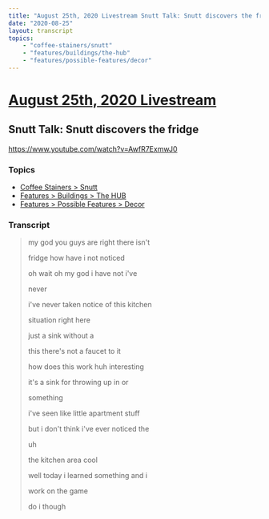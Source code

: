 ```yaml
---
title: "August 25th, 2020 Livestream Snutt Talk: Snutt discovers the fridge"
date: "2020-08-25"
layout: transcript
topics:
    - "coffee-stainers/snutt"
    - "features/buildings/the-hub"
    - "features/possible-features/decor"
---
```

# [August 25th, 2020 Livestream](../2020-08-25.md)
## Snutt Talk: Snutt discovers the fridge
https://www.youtube.com/watch?v=AwfR7ExmwJ0

### Topics
* [Coffee Stainers > Snutt](../topics/coffee-stainers/snutt.md)
* [Features > Buildings > The HUB](../topics/features/buildings/the-hub.md)
* [Features > Possible Features > Decor](../topics/features/possible-features/decor.md)

### Transcript

> my god you guys are right there isn't
>
> fridge how have i not noticed
>
> oh wait oh my god i have not i've
>
> never
>
> i've never taken notice of this kitchen
>
> situation right here
>
> just a sink without a
>
> this there's not a faucet to it
>
> how does this work huh interesting
>
> it's a sink for throwing up in or
>
> something
>
> i've seen like little apartment stuff
>
> but i don't think i've ever noticed the
>
> uh
>
> the kitchen area cool
>
> well today i learned something and i
>
> work on the game
>
> do i though
>
